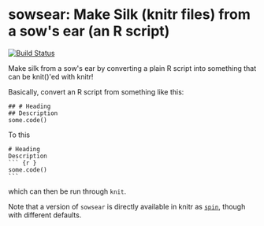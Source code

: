 # sowsear: Make Silk (knitr files) from a sow's ear (an R script)

[![Build Status](https://travis-ci.org/richfitz/sowsear.png?branch=master)](https://travis-ci.org/richfitz/sowsear)

Make silk from a sow's ear by converting a plain R script into
something that can be knit()'ed with knitr!

Basically, convert an R script from something like this:

```
## # Heading
## Description
some.code()
```

To this

    # Heading
    Description
    ``` {r }
    some.code()
    ```

which can then be run through `knit`.

Note that a version of `sowsear` is directly available in knitr as [`spin`](http://www.rdocumentation.org/packages/knitr/functions/spin), though with different defaults.
